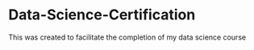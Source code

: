 # Data-Science-Certification
This was created to facilitate the completion of my data science course
